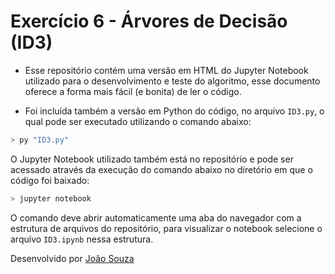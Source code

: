 # Exercício 6 - Árvores de Decisão (ID3)

- Esse repositório contém uma versão em HTML do Jupyter Notebook utilizado para o desenvolvimento e teste do algoritmo, esse documento oferece a forma mais fácil (e bonita) de ler o código.

- Foi incluída também a versão em Python do código, no arquivo `ID3.py`, o qual pode ser executado utilizando o comando abaixo:

```sh
> py "ID3.py"
```

O Jupyter Notebook utilizado também está no repositório e pode ser acessado através da execução do comando abaixo no diretório em que o código foi baixado:

```sh
> jupyter notebook
```

O comando deve abrir automaticamente uma aba do navegador com a estrutura de arquivos do repositório, para visualizar o notebook selecione o arquivo `ID3.ipynb` nessa estrutura.

Desenvolvido por [João Souza](https://github.com/Jvictor97)